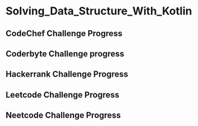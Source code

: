 # Solving_Data_Structure_With_Kotlin
## CodeChef Challenge  Progress
## Coderbyte Challenge progress
## Hackerrank Challenge Progress
## Leetcode Challenge Progress
## Neetcode Challenge Progress